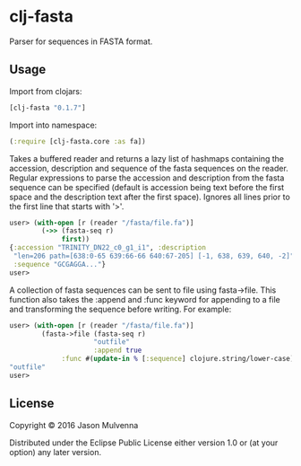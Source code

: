 # clj-fasta

Parser for sequences in FASTA format.

## Usage

Import from clojars:

```clojure
[clj-fasta "0.1.7"]
```

Import into namespace:

```clojure
(:require [clj-fasta.core :as fa])
```

Takes a buffered reader and returns a lazy list of hashmaps containing
the accession, description and sequence of the fasta sequences on the
reader. Regular expressions to parse the accession and description
from the fasta sequence can be specified (default is accession being
text before the first space and the description text after the first
space). Ignores all lines prior to the first line that starts with
'>'.

```clojure
user> (with-open [r (reader "/fasta/file.fa")]
        (->> (fasta-seq r)
             first))
{:accession "TRINITY_DN22_c0_g1_i1", :description 
 "len=206 path=[638:0-65 639:66-66 640:67-205] [-1, 638, 639, 640, -2]",
 :sequence "GCGAGGA..."}
user>
```

A collection of fasta sequences can be sent to file using
fasta->file. This function also takes the :append and :func keyword
for appending to a file and transforming the sequence before
writing. For example:

```clojure
user> (with-open [r (reader "/fasta/file.fa")]
        (fasta->file (fasta-seq r)
                     "outfile"
                     :append true
		     :func #(update-in % [:sequence] clojure.string/lower-case)))
"outfile"		     
user>
```	     

## License

Copyright © 2016 Jason Mulvenna

Distributed under the Eclipse Public License either version 1.0 or (at
your option) any later version.
